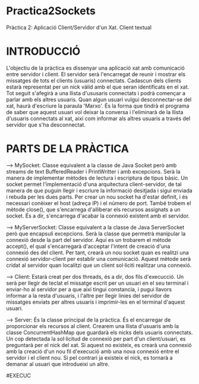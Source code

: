 # Practica2Sockets
Pràctica 2: Aplicació Client/Servidor d'un Xat. Client textual

# INTRODUCCIÓ
L'objectiu de la pràctica es dissenyar una aplicació xat amb comunicació entre servidor i client.
El servidor serà l'encarregat de reunir i mostrar els missatges de tots el clients (usuaris) connectats.
Cadascun dels clients estarà representat per un nick vàlid amb el que seran identificats en el xat. Tot seguit s'afegirà a una llista d'ususaris connectats i podrà començar a parlar amb els altres usuaris.
Quan algun usuari vulgui desconnectar-se del xat, haurà d'escriure la paraula 'Marxo'. És la forma que tindrà el programa de saber que aquest usuari vol deixar la conversa i l'eliminarà de la llista d'usuaris connectats al xat, així com informar als altres usuaris a través del servidor que s'ha desconnectat.

# PARTS DE LA PRÀCTICA
--> MySocket: Classe equivalent a la classe de Java Socket però amb streams de text BufferedReader i     PrintWritter i amb excepcions. Serà la manera de implementar mètodes de lectura i escriptura         de tipus bàsic. Un socket permet l'implementació d'una arquitectura client-servidor, de tal           manera de que puguin llegir i escriure la informació desitjada i sigui enviada i rebuda per les       dues parts. Per crear un nou socket ha d'estar definit, i és necessari conèixer el host (adreça       IP) i el número de port. 
    També trobem el mètode close(), que s'encarrega d'alliberar els recursos assignats a un socket.       És a dir, s'encarrega d'acabar la connexió existent amb el servidor.

--> MyServerSocket: Classe equivalent a la classe de Java ServerSocket però que encapsuli excepcions.     Serà la classe que permetrà manipular la connexió desde la part del servidor. Aquí es un            trobarem el mètode accept(), el qual s'encarregarà d'acceptar l'intent de creació d'una connexió      des del client. Per tant, crearà un nou socket quan es realitzi una connexió servidor-client per      establir una comunicació. Aquest mètode serà cridat al servidor quan localitzi que un client          sol·liciti realitzar una connexió.

--> Client: Estarà creat per dos threads, és a dir, dos fils d'execucció. Un serà per llegir de           teclat el missatge escrit per un usuari en el seu terminal i enviar-ho al servidor per a que així     tingui constancia, i pugui llavors informar a la resta d'usuaris, i l'altre per llegir linies del     servidor de missatges enviats per altres usuaris i imprimir-les en el terminal d'aquest usuari.

--> Server: És la classe principal de la pràctica. És el encarregar de proporcionar els recursos al       client. Crearem una llista d'usuaris amb la classe ConcurrentHashMap que guardarà els nicks dels     usuaris connectats. Un cop detectada la sol·licitud de connexió per part d'un client/usuari, es       preguntarà per el nick del xat. Si aquest no existeix, es crearà una connexió amb la creació d'un     nou fil d'execució amb una nova connexió entre el servidor i el client nou. Si pel contrari ja       existeix el nick, es tornarà a demanar al usuari que introdueixi un altre.  




#EXECUC
